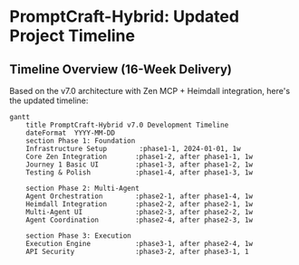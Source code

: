 # PromptCraft-Hybrid: Updated Project Timeline

## Timeline Overview (16-Week Delivery)

Based on the v7.0 architecture with Zen MCP + Heimdall integration, here's the updated timeline:

```mermaid
gantt
    title PromptCraft-Hybrid v7.0 Development Timeline
    dateFormat  YYYY-MM-DD
    section Phase 1: Foundation
    Infrastructure Setup        :phase1-1, 2024-01-01, 1w
    Core Zen Integration       :phase1-2, after phase1-1, 1w
    Journey 1 Basic UI         :phase1-3, after phase1-2, 1w
    Testing & Polish           :phase1-4, after phase1-3, 1w

    section Phase 2: Multi-Agent
    Agent Orchestration        :phase2-1, after phase1-4, 1w
    Heimdall Integration       :phase2-2, after phase2-1, 1w
    Multi-Agent UI             :phase2-3, after phase2-2, 1w
    Agent Coordination         :phase2-4, after phase2-3, 1w

    section Phase 3: Execution
    Execution Engine           :phase3-1, after phase2-4, 1w
    API Security               :phase3-2, after phase3-1, 1
